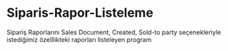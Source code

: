 # Siparis-Rapor-Listeleme
Sipariş Raporlarını Sales Document, Created, Sold-to party seçenekleriyle istediğimiz özelllikteki raporları listeleyen program
